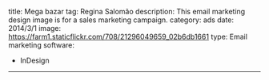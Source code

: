 title: Mega bazar
tag: Regina Salomão
description: This email marketing design image is for a sales marketing campaign.
category: ads
date: 2014/3/1
image: https://farm1.staticflickr.com/708/21296049659_02b6db1661
type: Email marketing
software:
- InDesign
---
